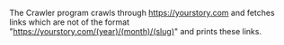 The Crawler program crawls through https://yourstory.com and fetches links
which are not of the format "https://yourstory.com/(year)/(month)/(slug)"
and prints these links.